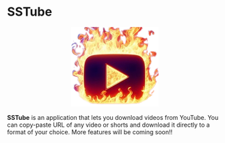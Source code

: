 # SSTube

<p align="center">
    <img src="Favicon.png" alt="Icon" />
</p>

**SSTube** is an application that lets you download videos from YouTube.
You can copy-paste URL of any video or shorts and download it directly to a format of your choice. More features will be coming soon!!
